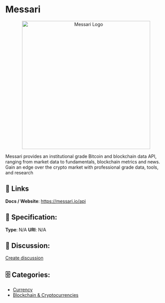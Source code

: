 # Messari
<p align="center">
    <img width="400" src="https://raw.githubusercontent.com/apis-list/apis-list/main/apis/messari/logo_256x256.png" alt="Messari Logo"/>
</p>

Messari provides an institutional grade Bitcoin and blockchain data API, ranging from market data to fundamentals, blockchain metrics and news. Gain an edge over the crypto market with professional grade data, tools, and research

##  🔗 Links
**Docs / Website**: https://messari.io/api

## 🧬 Specification:
**Type**: N/A
**URI**: N/A

## 💬 Discussion:
[Create discussion](https://github.com/apis-list/apis-list/discussions/new)

## 🗄️ Categories:
- [Currency](https://github.com/apis-list/apis-list#currency)
- [Blockchain & Cryptocurrencies](https://github.com/apis-list/apis-list#blockchain--cryptocurrencies)



